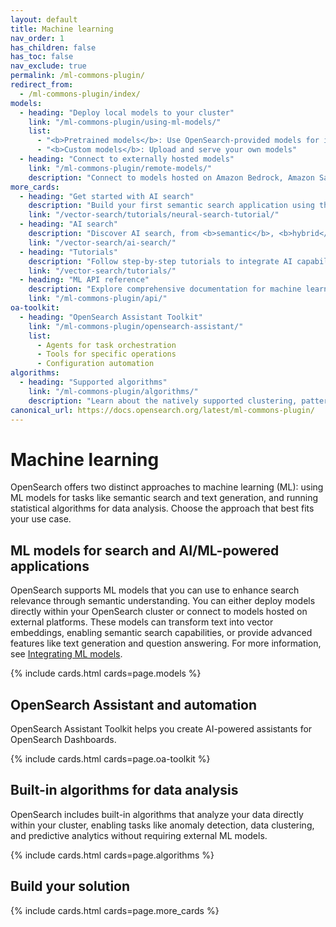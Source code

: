 ```yaml
---
layout: default
title: Machine learning
nav_order: 1
has_children: false
has_toc: false
nav_exclude: true
permalink: /ml-commons-plugin/
redirect_from: 
  - /ml-commons-plugin/index/
models:
  - heading: "Deploy local models to your cluster"
    link: "/ml-commons-plugin/using-ml-models/"
    list:
      - "<b>Pretrained models</b>: Use OpenSearch-provided models for immediate implementation"
      - "<b>Custom models</b>: Upload and serve your own models"
  - heading: "Connect to externally hosted models"
    link: "/ml-commons-plugin/remote-models/"
    description: "Connect to models hosted on Amazon Bedrock, Amazon SageMaker, OpenAI, Cohere, DeepSeek, and other platforms"
more_cards:
  - heading: "Get started with AI search"
    description: "Build your first semantic search application using this hands-on tutorial"
    link: "/vector-search/tutorials/neural-search-tutorial/"
  - heading: "AI search"
    description: "Discover AI search, from <b>semantic</b>, <b>hybrid</b>, and <b>multimodal</b> search to <b>RAG</b>"
    link: "/vector-search/ai-search/"
  - heading: "Tutorials"
    description: "Follow step-by-step tutorials to integrate AI capabilities into your applications"
    link: "/vector-search/tutorials/"
  - heading: "ML API reference"
    description: "Explore comprehensive documentation for machine learning API operations"
    link: "/ml-commons-plugin/api/"
oa-toolkit:
  - heading: "OpenSearch Assistant Toolkit"
    link: "/ml-commons-plugin/opensearch-assistant/"
    list:
      - Agents for task orchestration
      - Tools for specific operations
      - Configuration automation
algorithms:
  - heading: "Supported algorithms"
    link: "/ml-commons-plugin/algorithms/"
    description: "Learn about the natively supported clustering, pattern detection, and statistical analysis algorithms"
canonical_url: https://docs.opensearch.org/latest/ml-commons-plugin/
---
```


# Machine learning

OpenSearch offers two distinct approaches to machine learning (ML): using ML models for tasks like semantic search and text generation, and running statistical algorithms for data analysis. Choose the approach that best fits your use case.

## ML models for search and AI/ML-powered applications

OpenSearch supports ML models that you can use to enhance search relevance through semantic understanding. You can either deploy models directly within your OpenSearch cluster or connect to models hosted on external platforms. These models can transform text into vector embeddings, enabling semantic search capabilities, or provide advanced features like text generation and question answering. For more information, see [Integrating ML models]({{site.url}}{{site.baseurl}}/ml-commons-plugin/integrating-ml-models/).

{% include cards.html cards=page.models %}

## OpenSearch Assistant and automation

OpenSearch Assistant Toolkit helps you create AI-powered assistants for OpenSearch Dashboards.

{% include cards.html cards=page.oa-toolkit %}

## Built-in algorithms for data analysis

OpenSearch includes built-in algorithms that analyze your data directly within your cluster, enabling tasks like anomaly detection, data clustering, and predictive analytics without requiring external ML models.

{% include cards.html cards=page.algorithms %}

## Build your solution 

{% include cards.html cards=page.more_cards %}